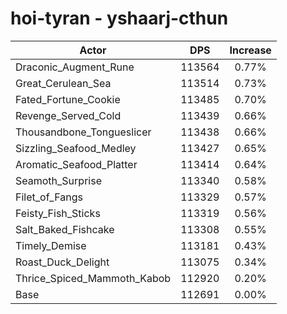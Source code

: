 # hoi-tyran - yshaarj-cthun
| Actor | DPS | Increase |
|---|:---:|:---:|
|Draconic_Augment_Rune|113564|0.77%|
|Great_Cerulean_Sea|113514|0.73%|
|Fated_Fortune_Cookie|113485|0.70%|
|Revenge_Served_Cold|113439|0.66%|
|Thousandbone_Tongueslicer|113438|0.66%|
|Sizzling_Seafood_Medley|113427|0.65%|
|Aromatic_Seafood_Platter|113414|0.64%|
|Seamoth_Surprise|113340|0.58%|
|Filet_of_Fangs|113329|0.57%|
|Feisty_Fish_Sticks|113319|0.56%|
|Salt_Baked_Fishcake|113308|0.55%|
|Timely_Demise|113181|0.43%|
|Roast_Duck_Delight|113075|0.34%|
|Thrice_Spiced_Mammoth_Kabob|112920|0.20%|
|Base|112691|0.00%|
